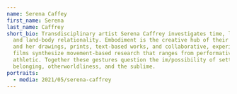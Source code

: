 ```yaml
---
name: Serena Caffey
first_name: Serena
last_name: Caffrey
short_bio: Transdisciplinary artist Serena Caffrey investigates time, longing,
  and land-body relationality. Embodiment is the creative hub of their practice,
  and her drawings, prints, text-based works, and collaborative, experimental
  films synthesize movement-based research that ranges from performative to
  athletic. Together these gestures question the im/possibility of settler
  belonging, otherworldliness, and the sublime.
portraits:
  - media: 2021/05/serena-caffrey
---
```

